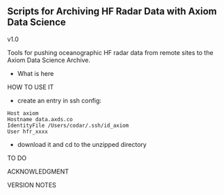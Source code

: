 ## Scripts for Archiving HF Radar Data with Axiom Data Science  ##

v1.0

Tools for pushing oceanographic HF radar data from remote sites to the
Axiom Data Science Archive. 

- What is here

HOW TO USE IT

- create an entry in ssh config:
```
Host axiom
Hostname data.axds.co
IdentityFile /Users/codar/.ssh/id_axiom
User hfr_xxxx
```

- download it and cd to the unzipped directory



TO DO


ACKNOWLEDGMENT


VERSION NOTES

